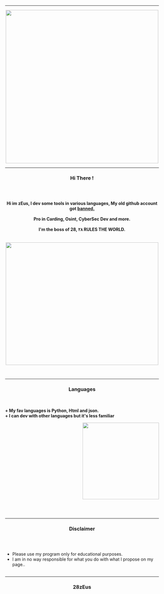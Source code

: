 -----

<p align="center">
<img src="https://media.discordapp.net/attachments/1002625111997812836/1130127172510699571/image.png", width="500", height="500">
</p>

-----

### <p align="center">Hi There !</p>

<br><br>
<p align="center">
<strong>
Hi im zEus, I dev some tools in various languages, My old github account got <a href="https://media.discordapp.net/attachments/1002625111997812836/1130110667299491891/image.png">banned.</a>
<br><br>
Pro in Carding, Osint, CyberSec Dev and more.
<br><br>
I'm the boss of 28, ٢٨ RULES THE WORLD.
<br><br><br>
</strong>
<img src="https://media.discordapp.net/attachments/1002625111997812836/1130120535951552522/image.png" width="500", height="400">
</p>
<br>

-----

### <p align="center">Languages</p>

<br><br>
<strong>+ My fav languages is Python, Html and json.</strong>
<br>
<strong>+ I can dev with other languages but it's less familiar</strong>
<br>

<p align="right">
<img src="https://media.discordapp.net/attachments/1002625111997812836/1130122828537151580/image.png" width="250", height="250">
</p>

<br><br>

-----

### <p align="center">Disclaimer</p>

<br><br>
* Please use my program only for educational purposes.
* I am in no way responsible for what you do with what I propose on my page..
<br><br>

-----

### <p align="center">28zEus</p>
